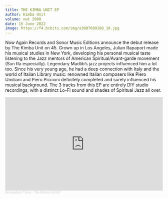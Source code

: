 ```yaml
---
title: THE KIMBA UNIT EP
author: Kimba Unit
volume: nwt 2008
date: 15 June 2022
image: https://f4.bcbits.com/img/a3007609108_10.jpg
---
```


Now Again Records and Sonor Music Editions announce the debut release by The Kimba Unit on 45. Grown up in Los Angeles, Julian Rapaport made his musical studies in New York, developing his personal musical taste listening to the Jazz mentors of American Spiritual/Avant-garde movement (Sun Ra especially). Legendary Madlib’s jazz projects influenced him a lot too. Since his very young age, he had a deep connection with Italy and the world of Italian Library music: renowned Italian composers like Piero Umiliani and Piero Piccioni definitely completed and surely influenced his musical background. The 3 tracks from this EP are entirely DIY studio recordings, with a distinct Lo-Fi sound and shades of Spiritual Jazz all over.

<iframe width="100%" height="300" scrolling="no" frameborder="no" allow="autoplay" src="https://w.soundcloud.com/player/?url=https%3A//api.soundcloud.com/tracks/1276177042&color=%23ff5500&auto_play=false&hide_related=true&show_comments=false&show_user=true&show_reposts=false&show_teaser=false&visual=true"></iframe><div style="font-size: 10px; color: #cccccc;line-break: anywhere;word-break: normal;overflow: hidden;white-space: nowrap;text-overflow: ellipsis; font-family: Interstate,Lucida Grande,Lucida Sans Unicode,Lucida Sans,Garuda,Verdana,Tahoma,sans-serif;font-weight: 100;"><a href="https://soundcloud.com/armagideon-times" title="Armagideon Times" target="_blank" style="color: #cccccc; text-decoration: none;">Armagideon Times</a> · <a href="https://soundcloud.com/armagideon-times/the-kimba-unit-ep" title="The Kimba Unit EP" target="_blank" style="color: #cccccc; text-decoration: none;">The Kimba Unit EP</a></div>
